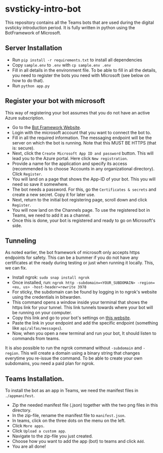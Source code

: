 # svsticky-intro-bot

This repository contains all the Teams bots that are used during the digital svsticky introduction period. It is fully written in python using the BotFramework of Microsoft.

## Server Installation
- Run `pip install -r requirements.txt` to install all dependencies
- Copy `sample.env` to `.env` with `cp sample.env .env`
- Fill in all details in the environment file. To be able to fill in all the details, you need to register the bots you need with Microsoft (see below on how to do that).
- Run `python app.py`

## Register your bot with microsoft
This way of registering your bot assumes that you do not have an active Azure subscription.

- Go to the [Bot Framework Website](https://dev.botframework.com/bots/new).
- Login with the microsoft account that you want to connect the bot to.
- Fill in all the required information. The messaging endpoint will be the server on which the bot is running. Note that this MUST BE HTTPS (that is: secure).
- Next, click the `Create Microsoft App ID and password` button. This will lead you to the Azure portal. Here click `New registration`.
- Provide a name for the application and specify its access (recommended is to choose 'Accounts in any organizational directory). Click `Register`.
- You will land on a page that shows the App-ID of your bot. This you will need so save it somewhere.
- The bot needs a password. For this, go the `Certificates & secrets` and create a new secret. Copy it for later use.
- Next, return to the initial bot registering page, scroll down and click `Register`.
- You will now land on the Channels page. To use the registered bot in Teams, we need to add it as a channel.
- Once this is done, your bot is registered and ready to go on Microsoft's side.

## Tunneling
As noted earlier, the bot framework of microsoft only accepts https endpoints for safety. This can be a bummer if you do not have any certificates at the ready during testing or just when running it locally. This, we can fix.
- Install ngrok: `sudo snap install ngrok`
- Once installed, run: `ngrok http -subdomain=<YOUR_SUBDOMAIN> -region=<eu, us> -host-header=rewrite 3978`
- For sticky, the subdomain can be found by logging in to ngrok's website using the credentials in bitwarden.
- This command opens a window inside your terminal that shows the https link for your tunnel. This link tunnels towards where your bot will be running on your computer.
- Copy this link and go to your bot's settings on [this website](dev.botframework.com/bots).
- Paste the link in your endpoint and add the specific endpoint (something like `api/alfas/messages`).
- Now, when you open a new terminal and run your bot, It should listen to commands from teams.


It is also possible to run the ngrok command without `-subdomain` and `-region`. This will create a domain using a binary string that changes everytime you re-issue the command. To be able to create your own subdomains, you need a paid plan for ngrok.

## Teams Installation.
To install the bot as an app in Teams, we need the manifest files in `./appmanifest`.
- Zip the needed manifest file (.json) together with the two png files in this directory.
- In the zip-file, rename the manifest file to `manifest.json`.
- In teams, click on the three dots on the menu on the left.
- Click `More apps`.
- Click `Upload a custom app`.
- Navigate to the zip-file you just created.
- Choose how you want to add the app (bot) to teams and click `Add`.
- You are all done!
